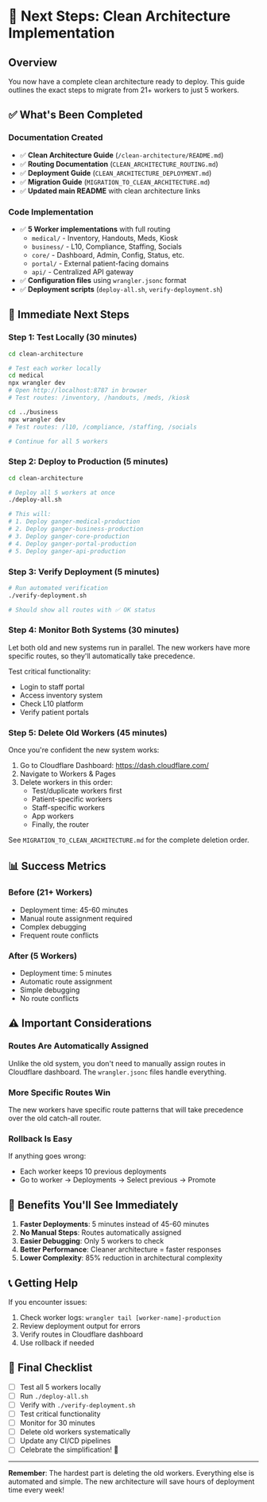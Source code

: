 # 🎯 Next Steps: Clean Architecture Implementation

## Overview

You now have a complete clean architecture ready to deploy. This guide outlines the exact steps to migrate from 21+ workers to just 5 workers.

## ✅ What's Been Completed

### Documentation Created
- ✅ **Clean Architecture Guide** (`/clean-architecture/README.md`)
- ✅ **Routing Documentation** (`CLEAN_ARCHITECTURE_ROUTING.md`) 
- ✅ **Deployment Guide** (`CLEAN_ARCHITECTURE_DEPLOYMENT.md`)
- ✅ **Migration Guide** (`MIGRATION_TO_CLEAN_ARCHITECTURE.md`)
- ✅ **Updated main README** with clean architecture links

### Code Implementation
- ✅ **5 Worker implementations** with full routing
  - `medical/` - Inventory, Handouts, Meds, Kiosk
  - `business/` - L10, Compliance, Staffing, Socials
  - `core/` - Dashboard, Admin, Config, Status, etc.
  - `portal/` - External patient-facing domains
  - `api/` - Centralized API gateway
- ✅ **Configuration files** using `wrangler.jsonc` format
- ✅ **Deployment scripts** (`deploy-all.sh`, `verify-deployment.sh`)

## 🚀 Immediate Next Steps

### Step 1: Test Locally (30 minutes)
```bash
cd clean-architecture

# Test each worker locally
cd medical
npx wrangler dev
# Open http://localhost:8787 in browser
# Test routes: /inventory, /handouts, /meds, /kiosk

cd ../business
npx wrangler dev
# Test routes: /l10, /compliance, /staffing, /socials

# Continue for all 5 workers
```

### Step 2: Deploy to Production (5 minutes)
```bash
cd clean-architecture

# Deploy all 5 workers at once
./deploy-all.sh

# This will:
# 1. Deploy ganger-medical-production
# 2. Deploy ganger-business-production
# 3. Deploy ganger-core-production
# 4. Deploy ganger-portal-production
# 5. Deploy ganger-api-production
```

### Step 3: Verify Deployment (5 minutes)
```bash
# Run automated verification
./verify-deployment.sh

# Should show all routes with ✅ OK status
```

### Step 4: Monitor Both Systems (30 minutes)
Let both old and new systems run in parallel. The new workers have more specific routes, so they'll automatically take precedence.

Test critical functionality:
- Login to staff portal
- Access inventory system
- Check L10 platform
- Verify patient portals

### Step 5: Delete Old Workers (45 minutes)
Once you're confident the new system works:

1. Go to Cloudflare Dashboard: https://dash.cloudflare.com/
2. Navigate to Workers & Pages
3. Delete workers in this order:
   - Test/duplicate workers first
   - Patient-specific workers
   - Staff-specific workers
   - App workers
   - Finally, the router

See `MIGRATION_TO_CLEAN_ARCHITECTURE.md` for the complete deletion order.

## 📊 Success Metrics

### Before (21+ Workers)
- Deployment time: 45-60 minutes
- Manual route assignment required
- Complex debugging
- Frequent route conflicts

### After (5 Workers)
- Deployment time: 5 minutes
- Automatic route assignment
- Simple debugging
- No route conflicts

## ⚠️ Important Considerations

### Routes Are Automatically Assigned
Unlike the old system, you don't need to manually assign routes in Cloudflare dashboard. The `wrangler.jsonc` files handle everything.

### More Specific Routes Win
The new workers have specific route patterns that will take precedence over the old catch-all router.

### Rollback Is Easy
If anything goes wrong:
- Each worker keeps 10 previous deployments
- Go to worker → Deployments → Select previous → Promote

## 🎉 Benefits You'll See Immediately

1. **Faster Deployments**: 5 minutes instead of 45-60 minutes
2. **No Manual Steps**: Routes automatically assigned
3. **Easier Debugging**: Only 5 workers to check
4. **Better Performance**: Cleaner architecture = faster responses
5. **Lower Complexity**: 85% reduction in architectural complexity

## 📞 Getting Help

If you encounter issues:
1. Check worker logs: `wrangler tail [worker-name]-production`
2. Review deployment output for errors
3. Verify routes in Cloudflare dashboard
4. Use rollback if needed

## 🏁 Final Checklist

- [ ] Test all 5 workers locally
- [ ] Run `./deploy-all.sh`
- [ ] Verify with `./verify-deployment.sh`
- [ ] Test critical functionality
- [ ] Monitor for 30 minutes
- [ ] Delete old workers systematically
- [ ] Update any CI/CD pipelines
- [ ] Celebrate the simplification! 🎉

---

**Remember**: The hardest part is deleting the old workers. Everything else is automated and simple. The new architecture will save hours of deployment time every week!